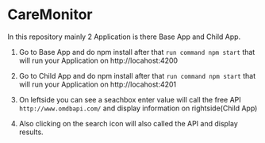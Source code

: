 # CareMonitor

In this repository mainly 2 Application is there Base App and Child App.

1. Go to Base App and do npm install after that 
 `run command npm start` that will run your Application on http://locahost:4200
 
2. Go to Child App and do npm install after that 
  `run command npm start` that will run your Application on http://locahost:4201
  
3. On leftside you can see a seachbox enter value will call the free API `http://www.omdbapi.com/` and display information on rightside(Child App)

4. Also clicking on the search icon will also called the API and display results. 
